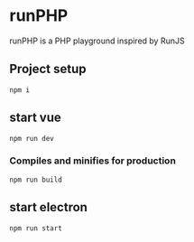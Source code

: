 # runPHP

runPHP is a PHP playground inspired by RunJS

## Project setup
```
npm i
```

## start vue
```
npm run dev
```

### Compiles and minifies for production
```
npm run build
```

## start electron
```
npm run start
```